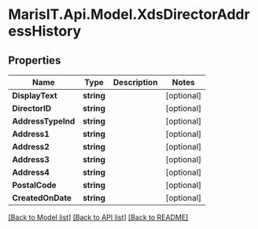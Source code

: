
# MarisIT.Api.Model.XdsDirectorAddressHistory

## Properties

Name | Type | Description | Notes
------------ | ------------- | ------------- | -------------
**DisplayText** | **string** |  | [optional] 
**DirectorID** | **string** |  | [optional] 
**AddressTypeInd** | **string** |  | [optional] 
**Address1** | **string** |  | [optional] 
**Address2** | **string** |  | [optional] 
**Address3** | **string** |  | [optional] 
**Address4** | **string** |  | [optional] 
**PostalCode** | **string** |  | [optional] 
**CreatedOnDate** | **string** |  | [optional] 

[[Back to Model list]](../README.md#documentation-for-models)
[[Back to API list]](../README.md#documentation-for-api-endpoints)
[[Back to README]](../README.md)

